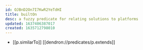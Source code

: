```yaml
---
id: OJBnD2On7I7KwR2YeTdHI
title: builtOn
desc: a fuzzy predicate for relating solutions to platforms
updated: 1637406387017
created: 1635712798010
---
```


- [[p.similarTo]] [[dendron://predicates/p.extends]]
